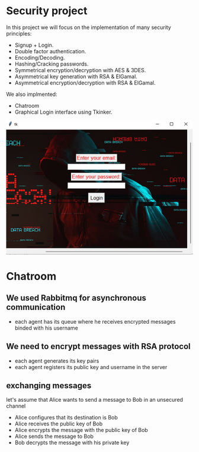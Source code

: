 # Security project

In this project we will focus on the implementation of many security principles:

* Signup + Login.
* Double factor authentication.
* Encoding/Decoding.
* Hashing/Cracking passwords.
* Symmetrical encryption/decryption with AES & 3DES.
* Asymmetrical key generation with RSA & ElGamal.
* Asymmetrical encryption/decryption with RSA & ElGamal.



We also implmented:
* Chatroom
* Graphical Login interface using Tkinker.

![alt text](https://github.com/Secure-chatroom/security-project/blob/master/screenshot.png)


# Chatroom
## We used Rabbitmq for asynchronous communication
- each agent has its queue where he receives encrypted messages binded with his username

## We need to encrypt messages with RSA protocol
- each agent generates its key pairs
- each agent registers its public key and username in the server

## exchanging messages
let's assume that Alice wants to send a message to Bob in an unsecured channel
- Alice configures that its destination is Bob
- Alice receives the public key of Bob
- Alice encrypts the message with the public key of Bob
- Alice sends the message to Bob
- Bob decrypts the message with his private key
